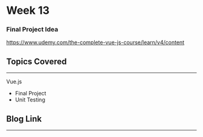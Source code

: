 # Week 13
### Final Project Idea
https://www.udemy.com/the-complete-vue-js-course/learn/v4/content


## Topics Covered 
---
Vue.js
  - Final Project
  - Unit Testing

## Blog Link
---
